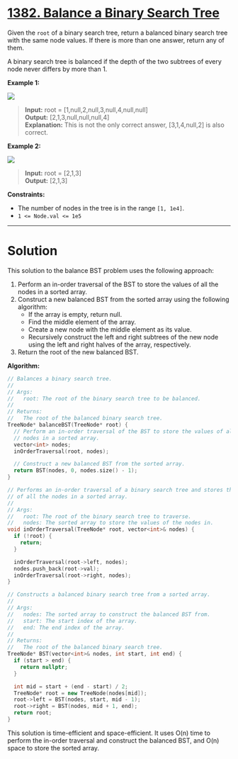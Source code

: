 # [1382. Balance a Binary Search Tree](https://leetcode.com/problems/balance-a-binary-search-tree/)

Given the `root` of a binary search tree, return a balanced binary search tree with the same node values. If there is more than one answer, return any of them.

A binary search tree is balanced if the depth of the two subtrees of every node never differs by more than 1.

**Example 1:**

![](https://assets.leetcode.com/uploads/2021/08/10/balance1-tree.jpg)

>**Input:** root = [1,null,2,null,3,null,4,null,null]<br>
**Output:** [2,1,3,null,null,null,4]<br>
**Explanation:** This is not the only correct answer, [3,1,4,null,2] is also correct.

**Example 2:**

![](https://assets.leetcode.com/uploads/2021/08/10/balanced2-tree.jpg)

>**Input:** root = [2,1,3]<br>
**Output:** [2,1,3]

**Constraints:**

- The number of nodes in the tree is in the range `[1, 1e4]`.
- `1 <= Node.val <= 1e5`
---
# Solution
This solution to the balance BST problem uses the following approach:

1. Perform an in-order traversal of the BST to store the values of all the nodes in a sorted array.
2. Construct a new balanced BST from the sorted array using the following algorithm:
    * If the array is empty, return null.
    * Find the middle element of the array.
    * Create a new node with the middle element as its value.
    * Recursively construct the left and right subtrees of the new node using the left and right halves of the array, respectively.
3. Return the root of the new balanced BST.

**Algorithm:**

```c++
// Balances a binary search tree.
//
// Args:
//   root: The root of the binary search tree to be balanced.
//
// Returns:
//   The root of the balanced binary search tree.
TreeNode* balanceBST(TreeNode* root) {
  // Perform an in-order traversal of the BST to store the values of all the
  // nodes in a sorted array.
  vector<int> nodes;
  inOrderTraversal(root, nodes);

  // Construct a new balanced BST from the sorted array.
  return BST(nodes, 0, nodes.size() - 1);
}

// Performs an in-order traversal of a binary search tree and stores the values
// of all the nodes in a sorted array.
//
// Args:
//   root: The root of the binary search tree to traverse.
//   nodes: The sorted array to store the values of the nodes in.
void inOrderTraversal(TreeNode* root, vector<int>& nodes) {
  if (!root) {
    return;
  }

  inOrderTraversal(root->left, nodes);
  nodes.push_back(root->val);
  inOrderTraversal(root->right, nodes);
}

// Constructs a balanced binary search tree from a sorted array.
//
// Args:
//   nodes: The sorted array to construct the balanced BST from.
//   start: The start index of the array.
//   end: The end index of the array.
//
// Returns:
//   The root of the balanced binary search tree.
TreeNode* BST(vector<int>& nodes, int start, int end) {
  if (start > end) {
    return nullptr;
  }

  int mid = start + (end - start) / 2;
  TreeNode* root = new TreeNode(nodes[mid]);
  root->left = BST(nodes, start, mid - 1);
  root->right = BST(nodes, mid + 1, end);
  return root;
}
```

This solution is time-efficient and space-efficient. It uses O(n) time to perform the in-order traversal and construct the balanced BST, and O(n) space to store the sorted array.